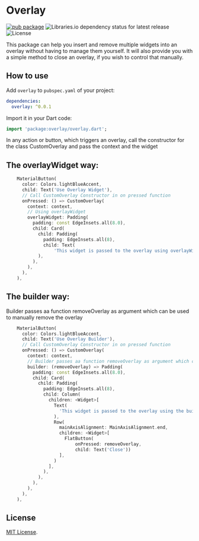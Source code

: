 # Overlay

[![pub package](https://img.shields.io/pub/v/overlay.svg)](https://pub.dev/packages/overlay)
![Libraries.io dependency status for latest release](https://img.shields.io/librariesio/release/pub/overlay)
![License](https://img.shields.io/github/license/maddyb99/flutter_overlay)

This package can help you insert and remove multiple widgets into an overlay without having to manage them yourself.
It will also provide you with a simple method to close an overlay, if you wish to control that manually.

<!--## Examples-->

<!--An example can be found in the example directory of this repository.-->

<!--A list of detailed examples can be found in this [Examples Repository](https://github.com/maddyb99/shimmer_examples)-->

<!--|  Full Screen |  Individual Widgets |-->
<!--|---|---|-->
<!--|<img  height="500" src="https://github.com/maddyb99/shimmer_animation/blob/master/screenshots/shimmer.gif?raw=true">| <img height="500" src="https://github.com/maddyb99/shimmer_examples/blob/master/loading_cards/screenshots/shimmer.gif?raw=true">|-->

## How to use

Add `overlay` to `pubspec.yaml` of your project:

```yaml
dependencies:
  overlay: ^0.0.1
```

Import it in your Dart code:

```dart
import 'package:overlay/overlay.dart';
```
In any action or button, which triggers an overlay, call the constructor for the class CustomOverlay and pass the context and the widget

## The overlayWidget way:

```dart
    MaterialButton(
      color: Colors.lightBlueAccent,
      child: Text('Use Overlay Widget'),
      // Call CustomOverlay Constructor in on pressed function
      onPressed: () => CustomOverlay(
        context: context,
        // Using overlayWidget
        overlayWidget: Padding(
          padding: const EdgeInsets.all(8.0),
          child: Card(
            child: Padding(
              padding: EdgeInsets.all(8),
              child: Text(
                  'This widget is passed to the overlay using overlayWidget so there is no close button, but you can always close this overlay by tapping anywhere in the darker areas.'),
            ),
          ),
        ),
      ),
    ),
```

## The builder way:

Builder passes aa function removeOverlay as argument which can be used to manually remove the overlay

```dart
    MaterialButton(
      color: Colors.lightBlueAccent,
      child: Text('Use Overlay Builder'),
      // Call CustomOverlay Constructor in on pressed function
      onPressed: () => CustomOverlay(
        context: context,
        // Builder passes aa function removeOverlay as argument which can be used to manually remove the overlay
        builder: (removeOverlay) => Padding(
          padding: const EdgeInsets.all(8.0),
          child: Card(
            child: Padding(
              padding: EdgeInsets.all(8),
              child: Column(
                children: <Widget>[
                  Text(
                    'This widget is passed to the overlay using the builder method so there is a close button, but you can also close this overlay by tapping anywhere in the darker areas.',
                  ),
                  Row(
                    mainAxisAlignment: MainAxisAlignment.end,
                    children: <Widget>[
                      FlatButton(
                          onPressed: removeOverlay,
                          child: Text('Close'))
                    ],
                  )
                ],
              ),
            ),
          ),
        ),
      ),
    ),
```

## License

[MIT License](https://github.com/maddyb99/flutter_overlay/blob/master/LICENSE).

[Examples]: #examples

